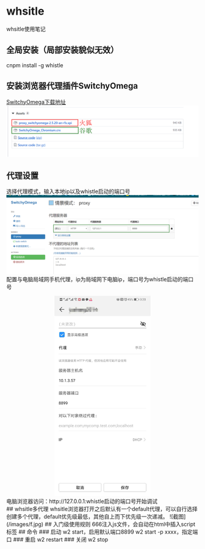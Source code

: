 # whsitle
whsitle使用笔记
## 全局安装（局部安装貌似无效）  
cnpm install -g whistle
## 安装浏览器代理插件SwitchyOmega  
[SwitchyOmega下载地址](https://github.com/FelisCatus/SwitchyOmega/releases)  
![以下位置](/images/a.png) 
## 代理设置   
选择代理模式，输入本地ip以及whistle启动的端口号   
![](/images/b.png) 
配置与电脑局域网手机代理，ip为局域网下电脑ip，端口号为whistle启动的端口号  
<div align=center><img width="50%" src="/images/c.jpg"/></div> 
<div>电脑浏览器访问：<a src=#>http://127.0.0.1:whistle启动的端口号</a>开始调试</div>  
## whsitle多代理  
whsitle浏览器打开之后默认有一个default代理，可以自行选择创建多个代理，default优先级最低，其他自上而下优先级一次递减。  
![截图](/images/f.jpg) 
## 入门级使用规则  
666注入js文件，会自动在html中插入script标签  
## 命令
### 启动
w2 start，启用默认端口8899  
w2 start -p xxxx，指定端口  
### 重启  
w2 restart  
### 关闭  
w2 stop  

